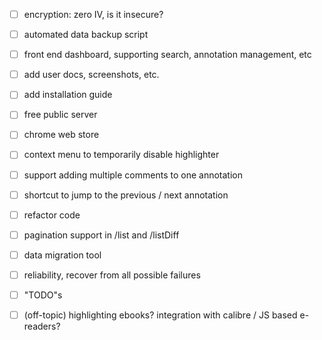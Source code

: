 * [ ] encryption: zero IV, is it insecure?
* [ ] automated data backup script
* [ ] front end dashboard, supporting search, annotation management, etc
* [ ] add user docs, screenshots, etc.
* [ ] add installation guide
* [ ] free public server
* [ ] chrome web store
* [ ] context menu to temporarily disable highlighter
* [ ] support adding multiple comments to one annotation
* [ ] shortcut to jump to the previous / next annotation
* [ ] refactor code
* [ ] pagination support in /list and /listDiff
* [ ] data migration tool
* [ ] reliability, recover from all possible failures
* [ ] "TODO"s
* [ ] (off-topic) highlighting ebooks? integration with calibre / JS based e-readers?  

